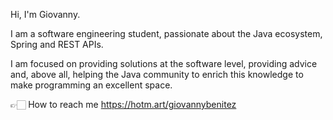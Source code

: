 Hi, I'm Giovanny.

I am a software engineering student, passionate about the Java ecosystem, Spring and REST APIs.

I am focused on providing solutions at the software level, providing advice and, above all, helping the Java community to enrich this knowledge to make programming an excellent space.
 
👉🏻 How to reach me https://hotm.art/giovannybenitez


<!---
giovannybenitez/giovannybenitez is a ✨ special ✨ repository because its `README.md` (this file) appears on your GitHub profile.
You can click the Preview link to take a look at your changes.
--->
